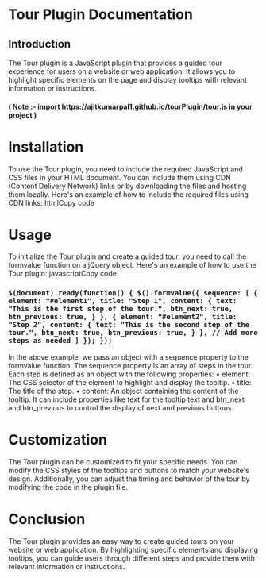 # Tour Plugin Documentation
## Introduction
The Tour plugin is a JavaScript plugin that provides a guided tour experience for users on a website or web application. It allows you to highlight specific elements on the page and display tooltips with relevant information or instructions.

#### (  Note :- import https://ajitkumarpal1.github.io/tourPlugin/tour.js in your project )

# Installation
To use the Tour plugin, you need to include the required JavaScript and CSS files in your HTML document. You can include them using CDN (Content Delivery Network) links or by downloading the files and hosting them locally.
Here's an example of how to include the required files using CDN links:
htmlCopy code
<!DOCTYPE html> <html> <head> <meta charset="UTF-8"> <title>Tour Plugin Example</title> <link rel="stylesheet" href="https://cdn.jsdelivr.net/npm/bootstrap@5.0.2/dist/css/bootstrap.min.css"> <script src="https://code.jquery.com/jquery-3.6.4.js"></script> <script src="https://cdn.jsdelivr.net/npm/@popperjs/core@2.9.2/dist/umd/popper.min.js"></script> <script src="https://cdn.jsdelivr.net/npm/bootstrap@5.0.2/dist/js/bootstrap.min.js"></script> <script src="https://ajitkumarpal1.github.io/tourPlugin/tour.js"></script> </head> <body> <!-- Your HTML content here --> </body> </html> 

# Usage
To initialize the Tour plugin and create a guided tour, you need to call the formvalue function on a jQuery object.
Here's an example of how to use the Tour plugin:
javascriptCopy code
### `$(document).ready(function() { $().formvalue({ sequence: [ { element: "#element1", title: "Step 1", content: { text: "This is the first step of the tour.", btn_next: true, btn_previous: true, } }, { element: "#element2", title: "Step 2", content: { text: "This is the second step of the tour.", btn_next: true, btn_previous: true, } }, // Add more steps as needed ] }); });`
In the above example, we pass an object with a sequence property to the formvalue function. The sequence property is an array of steps in the tour. Each step is defined as an object with the following properties:
•	element: The CSS selector of the element to highlight and display the tooltip.
•	title: The title of the step.
•	content: An object containing the content of the tooltip. It can include properties like text for the tooltip text and btn_next and btn_previous to control the display of next and previous buttons.

# Customization
The Tour plugin can be customized to fit your specific needs. You can modify the CSS styles of the tooltips and buttons to match your website's design. Additionally, you can adjust the timing and behavior of the tour by modifying the code in the plugin file.

# Conclusion
The Tour plugin provides an easy way to create guided tours on your website or web application. By highlighting specific elements and displaying tooltips, you can guide users through different steps and provide them with relevant information or instructions.

